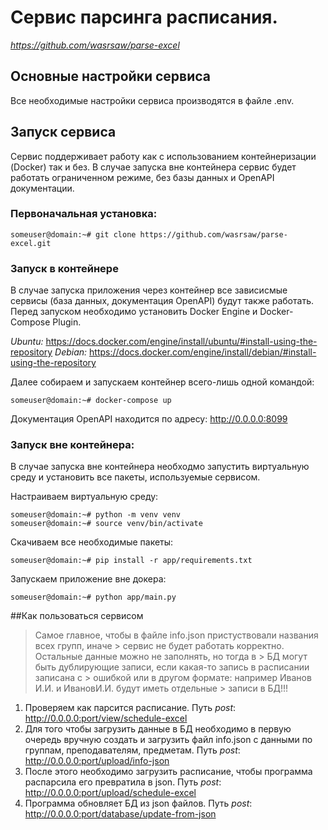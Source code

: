 # Сервис парсинга расписания. 
_https://github.com/wasrsaw/parse-excel_

## Основные настройки сервиса
Все необходимые настройки сервиса производятся в файле .env.

## Запуск сервиса
Сервис поддерживает работу как с использованием контейнеризации (Docker) так и без. В случае запуска вне контейнера сервис будет работать ограниченном режиме, без базы данных и OpenAPI документации. 

### Первоначальная установка:
```
someuser@domain:~# git clone https://github.com/wasrsaw/parse-excel.git
```
### Запуск в контейнере
В случае запуска приложения через контейнер все зависисмые сервисы (база данных, документация OpenAPI) будут также работать. 
Перед запуском необходимо установить Docker Engine и Docker-Compose Plugin.

*Ubuntu:* https://docs.docker.com/engine/install/ubuntu/#install-using-the-repository
*Debian:* https://docs.docker.com/engine/install/debian/#install-using-the-repository

Далее собираем и запускаем контейнер всего-лишь одной командой:
```
someuser@domain:~# docker-compose up
```

Документация OpenAPI находится по адресу: http://0.0.0.0:8099

### Запуск вне контейнера:
В случае запуска вне контейнера необходмо запустить виртуальную среду и установить все пакеты, используемые сервисом.

Настраиваем виртуальную среду:
```
someuser@domain:~# python -m venv venv
someuser@domain:~# source venv/bin/activate
```

Скачиваем все необходимые пакеты:
```
someuser@domain:~# pip install -r app/requirements.txt
```

Запускаем приложение вне докера:
```
someuser@domain:~# python app/main.py
```

##Как пользоваться сервисом
> Самое главное, чтобы в файле info.json пристуствовали названия всех групп, иначе > сервис не будет работать корректно. Остальные данные можно не заполнять, но тогда в > БД могут быть дублирующие записи, если какая-то запись в расписании записана с > ошибкой или в другом формате: например Иванов И.И. и ИвановИ.И. будут иметь отдельные > записи в БД!!!

1.	Проверяем как парсится расписание. 
  Путь *post*: http://0.0.0.0:port/view/schedule-excel
2.	Для того чтобы загрузить данные в БД необходимо в первую очередь вручную создать и загрузить файл info.json с данными по группам, преподавателям, предметам.
  Путь *post*: http://0.0.0.0:port/upload/info-json
4.	После этого необходимо загрузить расписание, чтобы программа распарсила его превратила в json. 
  Путь *post*: http://0.0.0.0:port/upload/schedule-excel
5.	Программа обновляет БД из json файлов. 
  Путь *post*: http://0.0.0.0:port/database/update-from-json

